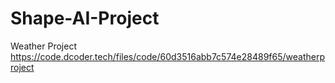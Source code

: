# Shape-AI-Project
Weather Project
https://code.dcoder.tech/files/code/60d3516abb7c574e28489f65/weatherproject
